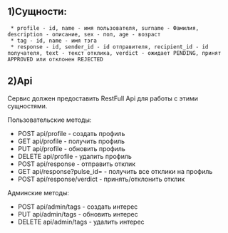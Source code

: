 ## 1)Сущности:
     * profile - id, name - имя пользователя, surname - Фамилия, description - описание, sex - пол, age - возраст
     * tag - id, name - имя тэга
     * response - id, sender_id - id отправителя, recipient_id - id получателя, text - текст отклика, verdict - ожидает PENDING, принят APPROVED или отклонен REJECTED 

## 2)Api

Сервис должен предоставить RestFull Api для работы с этими сущностями.

Пользовательские методы:

* POST api/profile - создать профиль
* GET api/profile - получить профиль
* PUT api/profile - обновить профиль
* DELETE api/profile - удалить профиль
* POST api/response - отправить отклик
* GET api/response?pulse_id= - получить все отклики на профиль
* POST api/response/verdict - принять/отклонить отклик

Админские методы:

* POST api/admin/tags - создать интерес
* PUT api/admin/tags - обновить интерес
* DELETE api/admin/tags - удалить интерес 
